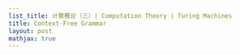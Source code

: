 ```yaml
---
list_title: 计算概论（三）| Computation Theory | Turing Machines
title: Context-Free Grammar
layout: post
mathjax: true
---
```


